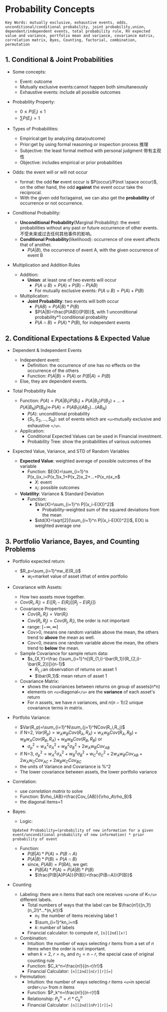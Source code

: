 # Probability Concepts

```
Key Words: mutually exclusive, exhaustive events, odds, unconditional/conditional probability, joint probability,union, dependent/independent events, total probability rule, RV expected value and variance, portfolio mean and variance, covariance matrix, correlation matrix, Byes, Counting, factorial, combination, permutation
```

## 1. Conditional & Joint Probabilities

- Some concepts:

  - Event: outcome
  - Mutually exclusive events:cannot happen both simultaneously
  - Exhaustive events: include all possible outcomes
- Probability Property:

  - $0≤P(E_i)≤1$
  - $\sum P(E_i)=1$
- Types of Probabilities:

  - Empirical:get by analyzing data(outcome)
  - Prior:get by using formal reasoning or inspection process 推理
  - Subjective: the least formal method with personal judgment 带有主观性
  - Objective: includes empirical or prior probabilities
- Odds: the event will or will not occur

  - format: the odd **for** event occur is $P(occur)/P(not \space occur)$, on the other hand, the odd **against** the event occur take the reciprocal.
  - With the given odd for/against, we can also get the **probability** of occurrence or not occurrence.
- Conditional Probability:

  - **Unconditional Probability**(Marginal Probability): the event probabilities without any past or future occurrence of other events.不受未来或过去任何其他事件的影响。
  - **Conditional Probability**(likelihood): occurrence of one event affects that of another.
    - $P(A|B)$, the occurrence of event A, with the given occurrence of event B
- Multiplication and Addition Rules

  - Addition:
    - **Union**: at least one of two events will occur
      - $P(A∪B)=P(A)+P(B)-P(AB)$
      - For mutually exclusive events: $P(A∪B)=P(A)+P(B)$
  - Multiplication:
    - **Joint Probability**: two events will both occur
      - $P(AB)=P(A|B)*P(B)$
      - $P(A|B)=\frac{P(AB)}{P(B)}$, with 1 unconditional probability\*1 conditional probability
      - $P(A∩B)=P(A)*P(B)$, for independent events

## 2. Conditional Expectations & Expected Value

- Dependent & Independent Events

  - Independent event:
    - Definition: the occurrence of one has _no_ effects on the occurrence of the others
    - Function: $P(A|B)=P(A)$ or $P(B|A)=P(B)$
  - Else, they are dependent events.
- Total Probability Rule

  - Function: $P(A)=P(A|B_1)P(B_1)+P(A|B_2)P(B_2)+...+P(A|B_N)P(B_N)$←$P(A)=P(AB_1)(AB_2)...(AB_N)$
    - $P(A)$: unconditional probability
    - $\lbrace S_1,S_2,...,S_N \rbrace$: set of events which are `<u>`mutually exclusive and exhaustive `</u>`.
  - Application:
    - Conditional Expected Values can be used in Financial investment.
    - Probability Tree: show the probabilities of various outcomes
- Expected Value, Variance, and STD of Random Variables

  - **Expected Value**: weighted average of possible outcomes of the variable
    - Function: $E(X)=\sum_{i=1}^n P(x_i)x_i=P(x_1)x_1+P(x_2)x_2+...+P(x_n)x_n$
      - $X$: event
      - $x_i$: possible outcomes
  - **Volatility**: Variance & Standard Deviation
    - Function:
      - $Var(X)=\sum_{i=1}^n P[(x_i-E(X))^2]$
        - Probability-weighted sum of the squared deviations from the mean
      - $std(X)=\sqrt[2]{\sum_{i=1}^n P[(x_i-E(X))^2]}$, E(X) is weighted average one

## 3. Portfolio Variance, Bayes, and Counting Problems

- Portfolio expected return:

  - $R_p=\sum_{i=1}^nw_iE(R_i)$
    - $w_i$=market value of asset i/that of entire portfolio
- Covariance with Assets:

  - How two assets move together.
  - $Cov(R_i,R_j)=E \lbrace[R_i-E(R_i)][R_j-E(R_j)]\rbrace$
  - Covariance Properties:
    - $Cov(R_i,R_i)=Var(R_i)$
    - $Cov(R_i,R_j)=Cov(R_j,R_i)$, the order is not important
    - range: $[-∞,∞]$
    - Cov>0, means one random variable above the mean, the others trend to **above** the mean as well.
    - Cov<0, means one random variable above the mean, the others trend to **below** the mean.
  - Sample Covariance for sample return data:
    - $s_{X,Y}=\frac {\sum_{i=1}^n[(R_{1,i}-\bar{R_1})(R_{2,i}-\bar{R_2})]}{n-1}$
      - $R_{1,i}$:an observation of returns on asset 1
      - $\bar{R_1}$: mean return of asset 1
  - Covariance Matrix:
    - shows the covariances between returns on group of assets(n\*n)
    - elements on `<u>`diagonal`</u>` are the **variance** of each asset's return
    - For $n$ assets, we have $n$ variances, and $n(n-1)/2$ unique covariance terms in matrix.
- Portfolio Variance:

  - $Var(R_p)=\sum_{i=1}^N\sum_{j=1}^NCov(R_i,R_j)$
  - if N=2, $Var(R_p)=w_Aw_BCov(R_A,R_A)+w_Aw_BCov(R_A,R_B)+w_Bw_ACov(R_B,R_A)+w_Bw_BCov(R_B,R_B)$ or
    - $\sigma^2_p=w^2_A\sigma^2_A+w^2_B\sigma^2_B+2w_Aw_BCov_{AB}$
  - if N=3, $\sigma^2_p=w^2_A\sigma^2_A+w^2_B\sigma^2_B+w^2_C\sigma^2_C+2w_Aw_BCov_{AB}+2w_Aw_CCov_{AC}+2w_Bw_CCov_{BC}$
  - the units of Variance and Covariance is %^2
  - The lower covariance between assets, the lower portfolio variance
- Correlation:

  - use _correlation matrix_ to solve
  - Function: $\rho_{AB}=\frac{Cov_{AB}}{\rho_A\rho_B}$
  - the diagonal items=1
- Bayes:

  - Logic:

  ```
  Updated Probability=(probability of new information for a given event/unconditional probability of new information) * prior probability of event
  ```
  - Function:
    - $P(B|A)*P(A)=P(B∩A)$
    - $P(A|B)*P(B)=P(A∩B)$
    - since, $P(AB)=P(BA)$, we get:
      - $P(B|A)*P(A)=P(A|B)*P(B)$
      - $\frac{P(B|A)P(A)}{P(B)}=\frac{P(B∩A)}{P(B)}$
- Counting

  - Labeling: there are n items that each one receives `<u>`one of K`</u>` different labels.
    - Total numbers of ways that the label can be $\frac{n!}{(n_1!)(n_2!)*...*(n_k!)}$
      - $n_1$: the number of items receiving label 1
      - $\sum_{i=1}^kn_i=n$
      - $k$: number of labels
    - Financial calculator: to compute n!, `[n][2nd][x!]`
  - Combination:
    - Intuition: the number of ways selecting $r$ items from a set of $n$ items when the order is not important.
    - when $k=2$, $r=n_1$, and $n_2=n-r$, the special case of original counting rule
    - Function: $C_k^n=\frac{n!}{(n-r)!r!}$
    - Financial Calculator: `[n][2nd][nCr][r][=]`
  - Permutation:
    - Intuition: the number of ways selecting $r$ items `<u>`in special order`</u>` from $n$ items
    - Function: $P_k^n=\frac{n!}{(n-r)!}$
    - Relationship: $P_k^n=r!*C_k^n$
    - Financial Calculator: `[n][2nd][nPr][r][=]`
